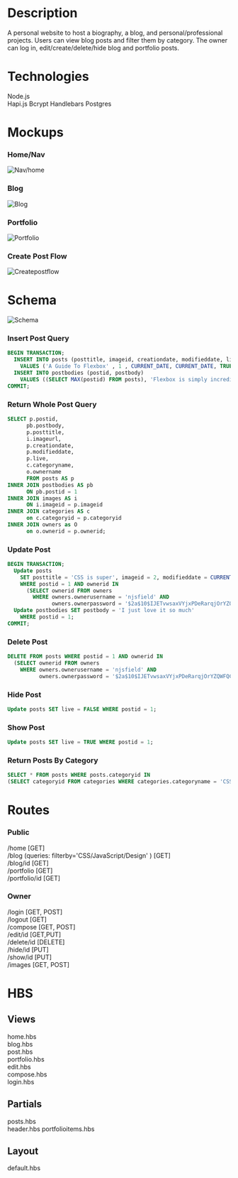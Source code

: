 # Description
A personal website to host a biography, a blog, and personal/professional projects.
Users can view blog posts and filter them by category.
The owner can log in, edit/create/delete/hide blog and portfolio posts.

# Technologies
Node.js  
Hapi.js
Bcrypt
Handlebars
Postgres

# Mockups

### Home/Nav
![Nav/home](./mockups/nav-home.png)
### Blog
![Blog](./mockups/blog.png)
### Portfolio
![Portfolio](./mockups/portfolio.png)
### Create Post Flow
![Createpostflow](./mockups/createpostflow.png)

# Schema
![Schema](./mockups/schema.png)

### Insert Post Query
```sql
BEGIN TRANSACTION;
  INSERT INTO posts (posttitle, imageid, creationdate, modifieddate, live, categoryid, ownerid)
    VALUES ('A Guide To Flexbox' , 1 , CURRENT_DATE, CURRENT_DATE, TRUE, 1, 1);
  INSERT INTO postbodies (postid, postbody)
    VALUES ((SELECT MAX(postid) FROM posts), 'Flexbox is simply incredible');
COMMIT;
```

### Return Whole Post Query
```sql
SELECT p.postid,
      pb.postbody,
      p.posttitle,
      i.imageurl,
      p.creationdate,
      p.modifieddate,
      p.live,
      c.categoryname,
      o.ownername
      FROM posts AS p
INNER JOIN postbodies AS pb
      ON pb.postid = 1
INNER JOIN images AS i
      ON i.imageid = p.imageid
INNER JOIN categories AS c
      on c.categoryid = p.categoryid
INNER JOIN owners as O
      on o.ownerid = p.ownerid;
```
### Update Post
```sql
BEGIN TRANSACTION;
  Update posts
    SET posttitle = 'CSS is super', imageid = 2, modifieddate = CURRENT_DATE, categoryid = 1
    WHERE postid = 1 AND ownerid IN
      (SELECT ownerid FROM owners
        WHERE owners.ownerusername = 'njsfield' AND
              owners.ownerpassword = '$2a$10$IJETvwsaxVYjxPDeRarqjOrYZQWFQCgQp6VohxK0N1JbBYxRpIz7e');
  Update postbodies SET postbody = 'I just love it so much'
    WHERE postid = 1;
COMMIT;
```
### Delete Post
```sql
DELETE FROM posts WHERE postid = 1 AND ownerid IN
  (SELECT ownerid FROM owners
    WHERE owners.ownerusername = 'njsfield' AND
          owners.ownerpassword = '$2a$10$IJETvwsaxVYjxPDeRarqjOrYZQWFQCgQp6VohxK0N1JbBYxRpIz7e');
```
### Hide Post
```sql
Update posts SET live = FALSE WHERE postid = 1;
```
### Show Post
```sql
Update posts SET live = TRUE WHERE postid = 1;
```
### Return Posts By Category
```sql
SELECT * FROM posts WHERE posts.categoryid IN
(SELECT categoryid FROM categories WHERE categories.categoryname = 'CSS');
```

# Routes
### Public
/home [GET]  
/blog (queries: filterby='CSS/JavaScript/Design' ) [GET]  
/blog/id [GET]  
/portfolio [GET]   
/portfolio/id [GET]  

### Owner
/login [GET, POST]    
/logout [GET]  
/compose [GET, POST]  
/edit/id [GET,PUT]  
/delete/id [DELETE]   
/hide/id [PUT]  
/show/id [PUT]  
/images [GET, POST]


# HBS

## Views

home.hbs  
blog.hbs  
post.hbs  
portfolio.hbs  
edit.hbs  
compose.hbs  
login.hbs  

## Partials

posts.hbs  
header.hbs
portfolioitems.hbs  

## Layout

default.hbs  
